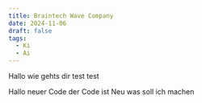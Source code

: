 ```yaml
---
title: Braintech Wave Company
date: 2024-11-06
draft: false
tags:
  - Ki
  - Ai
---
```


Hallo wie gehts dir test test 

Hallo neuer Code
der Code ist Neu was soll ich machen 